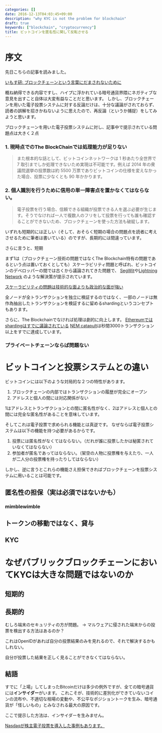 ```yaml
---
categories: []
date: 2016-12-13T04:03:45+09:00
description: "why KYC is not the problem for blockchain"
draft: true
keywords: ["blockchain", "cryptocurrency"]
title: ビットコインを匿名性に関して反転させる
---
```



# 序文

先日こちらの記事を読みました。

[いもす研: ブロックチェーンという言葉にだまされないために](http://imoz.jp/note/blockchain.html)

概ね納得できる内容ですし、ハイプに浮かれている暗号通貨界隈にネガティブな意見を出すこと自体は大変有益なことだと思います。
しかし、ブロックチェーンを用いた電子投票システムに対する反論だけは、十分な議論がされておらず、読者の誤解を招きかねないように思えたので、再反論（というか捕捉）をしてみようと思います。

ブロックチェーンを用いた電子投票システムに対し、記事中で提示されている問題点は大きく２点

### 1. 現時点でのThe BlockChainでは処理能力が足りない

> また根本的な話として、ビットコインネットワークは 1 秒あたり全世界で 7 取引までしか処理できないため実現は不可能です。例えば 2014 年の衆議院選挙の投票数は約 5500 万票でありビットコインの仕様を変えなかった場合、投票に少なくとも 90 年かかります。

### 2. 個人識別を行うために信用の単一障害点を置かなくてはならない。

> 電子投票を行う場合、信頼できる組織が投票できる人を選ぶ必要が生じます。そうでなければ一人で複数人のフリをして投票を行っても誰も確認することができないため、ブロックチェーンを使った方法も破綻します。

いずれも短期的には正しい（そして、おそらく短期の場合の問題点を読者に考えさせるために筆者は書いている）のですが、長期的には間違っています。

さらに言うと、短期


まず1は（ブロックチェーン技術の問題ではなくThe Blockchain特有の問題であるという点は置いておくとしても）スケーラビリティ問題と呼ばれ、ビットコインのデベロッパーの間では古くから議論されてきた問題で、
[SegWit](https://github.com/bitcoin/bips/blob/master/bip-0141.mediawiki)や[Lightning Network](https://lightning.network/lightning-network-paper.pdf)
のような解決策が提示されています。

[スケーラビリティの問題は技術的な面よりも政治的な面が強い](http://diyhpl.us/wiki/transcripts/mit-bitcoin-expo-2015/peter-todd-scalability/)

全ノードが全トランザクションを独立に検証するのではなく、一部のノードは無作為抽出したトランザクションを検証するに留めるshardingというコンセプトもあります。

さらに、The Blockchainでなければ処理は劇的に向上します。
[Ethereumではshardingはすでに議論されている](https://github.com/ethereum/EIPs/issues/53)
[NEM catapult](https://www.nem.io/catapultwhitepaper.pdf)は秒間3000トランザクション以上をすでに達成しています。

### プライベートチェーンならば問題ない

# ビットコインと投票システムとの違い

ビットコインには以下のような対局的な２つの特性があります。

1. ブロックチェーンの内部ではトランザクションの履歴が完全にオープン
2. アドレスと個人の間には対応関係がない

1はアドレスとトランザクションとの間に匿名性がなく、2はアドレスと個人との間には完全な匿名性があることを意味しています。

そしてこれは電子投票で求められる機能とは真逆です。
なぜならば電子投票システムは以下の機能を持つ必要があるからです。

1. 投票には匿名性がなくてはならない。（だれが誰に投票したかは秘匿されていなくてはならない）
2. 参加者が匿名であってはならない。（架空の人物に投票権を与えたり、一人が二人分の投票権を持ったりしてはならない）

しかし、逆に言うとこれらの機能さえ担保できればブロックチェーンを投票システムに用いることは可能です。

## 匿名性の担保（実は必須ではないかも）

### mimblewimble

## トークンの移動ではなく、貸与

## KYC

# なぜパブリックブロックチェーンにおいてKYCは大きな問題ではないのか

## 短期的

## 長期的



むしろ端末のセキュリティの方が問題。  -> マルウェアに侵された端末からの投票を検出する方法はあるのか？

これはOpenIDがあれば自分の投票結果のみを見れるので、それで解決するかもしれない。

自分が投票した結果を正しく見ることができなくてはならない。

## 結語

すでに「上場」してしまったBitcoinだけは多少の例外ですが、全ての暗号通貨には**インサイダー**がいます。
これこそが、技術的に差別化ができていないコインの流布や、不適切な相場の変動や、不公平なポジショントークを生み、暗号通貨が「怪しいもの」とみなされる最大の原因です。

ここで提示した方法は、インサイダーを生みません。

[Nasdaqが株主電子投票を導入した事例もあります。](https://www.google.co.jp/search?q=e-rasidency+boting&oq=e-rasidency+boting&aqs=chrome..69i57.5191j0j4&sourceid=chrome&ie=UTF-8)
